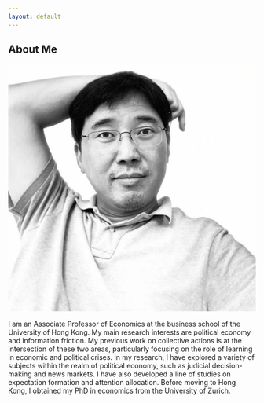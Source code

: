 ```yaml
---
layout: default
---
```


## About Me

<img class="profile-picture" src="/image/hengchen.jpeg">

I am an Associate Professor of Economics at the business school of the University of Hong Kong. My main research interests are political economy and information friction. My previous work on collective actions is at the intersection of these two areas, particularly focusing on the role of learning in economic and political crises. In my research, I have explored a variety of subjects within the realm of political economy, such as judicial decision-making and news markets. I have also developed a line of studies on expectation formation and attention allocation. Before moving to Hong Kong, I obtained my PhD in economics from the University of Zurich.

